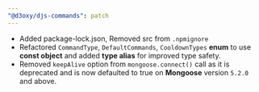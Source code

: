 ```yaml
---
"@d3oxy/djs-commands": patch
---
```


-   Added package-lock.json, Removed src from `.npmignore`
-   Refactored `CommandType`, `DefaultCommands`, `CooldownTypes` **enum** to use **const object** and added **type alias** for improved type safety.
-   Removed `keepAlive` option from `mongoose.connect()` call as it is deprecated and is now defaulted to true on **Mongoose** version `5.2.0` and above.
